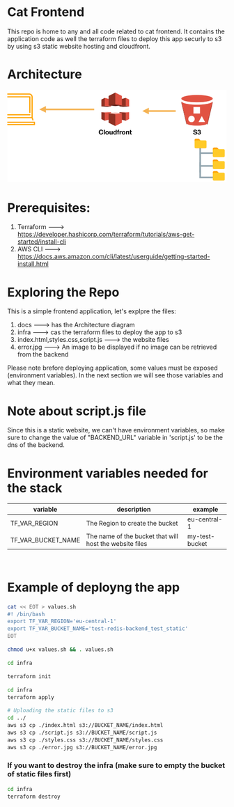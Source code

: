 # Cat Frontend

This repo is home to any and all code related to cat frontend. It contains the application code as well the terraform files
to deploy this app securly to s3 by using s3 static website hosting and cloudfront.

# Architecture
![Alt text](./docs/frontend.webp?raw=true "Architecture")

# Prerequisites:
1. Terraform  ---> https://developer.hashicorp.com/terraform/tutorials/aws-get-started/install-cli
2. AWS CLI ---> https://docs.aws.amazon.com/cli/latest/userguide/getting-started-install.html

# Exploring the Repo

This is a simple frontend application, let's explpre the files:
1. docs  ---> has the Architecture diagram
2. infra ---> cas the  terraform files to deploy the app to s3 
3. index.html,styles.css,script.js ---> the website files
4. error.jpg ---> An image to be displayed if no image can be retrieved from the backend

Please note brefore deploying application, some values must be exposed (environment variables).
In the next section we will see those variables and what they mean.

# Note about script.js file
Since this is a static website, we can't have environment variables, so make sure to change
the value of "BACKEND_URL" variable in 'script.js' to be the dns of the backend.

# Environment variables needed for the stack

| variable | description | example |
| --------------- | --------------- | --------------- |
| TF_VAR_REGION | The Region to create the bucket | eu-central-1 |
| TF_VAR_BUCKET_NAME | The name of the bucket that will host the website files | my-test-bucket |
<br/>

# Example of deployng the app

```bash
cat << EOT > values.sh
#! /bin/bash
export TF_VAR_REGION='eu-central-1'
export TF_VAR_BUCKET_NAME='test-redis-backend_test_static'
EOT
```

```bash
chmod u+x values.sh && . values.sh
```

```bash
cd infra
```

```bash
terraform init
```

```bash
cd infra
terraform apply
```

```bash
# Uploading the static files to s3
cd ../
aws s3 cp ./index.html s3://BUCKET_NAME/index.html
aws s3 cp ./script.js s3://BUCKET_NAME/script.js
aws s3 cp ./styles.css s3://BUCKET_NAME/styles.css
aws s3 cp ./error.jpg s3://BUCKET_NAME/error.jpg
```

### If you want to destroy the infra (make sure to empty the bucket of static files first)

```bash
cd infra
terraform destroy
```